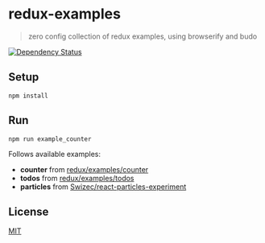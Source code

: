 # redux-examples

> zero config collection of redux examples, using browserify and budo

[![Dependency Status](https://gemnasium.com/fibo/algebra.svg)](https://gemnasium.com/fibo/algebra)

## Setup

```
npm install
```

## Run

```
npm run example_counter
```

Follows available examples:

* **counter** from [redux/examples/counter](https://github.com/reactjs/redux/tree/master/examples/counter)
* **todos** from [redux/examples/todos](https://github.com/reactjs/redux/tree/master/examples/todos)
* **particles** from [Swizec/react-particles-experiment](https://github.com/Swizec/react-particles-experiment)

## License

[MIT](http://g14n.info/mit-license/)
